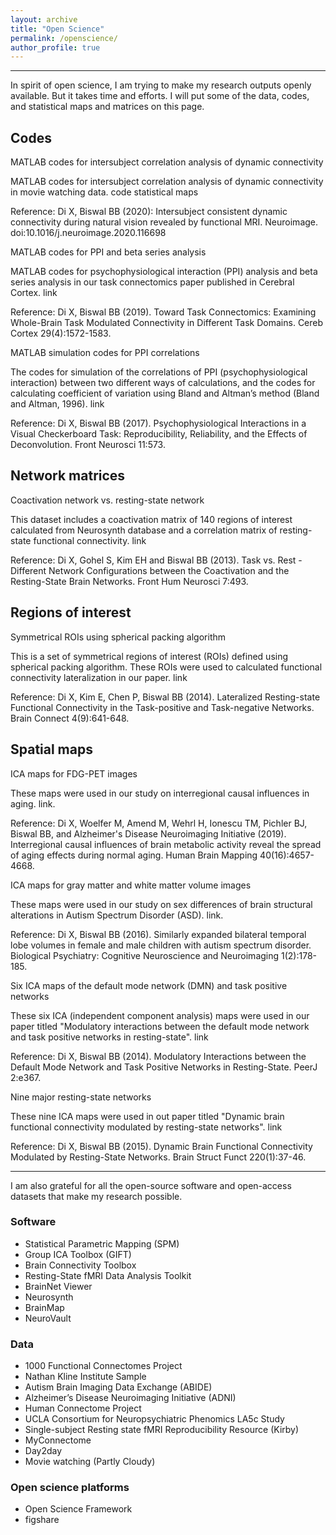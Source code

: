 ```yaml
---
layout: archive
title: "Open Science"
permalink: /openscience/
author_profile: true
---
```


------
In spirit of open science, I am trying to make my research outputs openly available. But it takes time and efforts. I will put some of the data, codes, and statistical maps and matrices on this page. 

## Codes
MATLAB codes for intersubject correlation analysis of dynamic connectivity

MATLAB codes for intersubject correlation analysis of dynamic connectivity in movie watching data. code statistical maps

Reference: Di X, Biswal BB (2020): Intersubject consistent dynamic connectivity during natural vision revealed by functional MRI. Neuroimage. doi:10.1016/j.neuroimage.2020.116698

MATLAB codes for PPI and beta series analysis

MATLAB codes for psychophysiological interaction (PPI) analysis and beta series analysis in our task connectomics paper published in Cerebral Cortex. link

Reference: Di X, Biswal BB (2019). Toward Task Connectomics: Examining Whole-Brain Task Modulated Connectivity in Different Task Domains. Cereb Cortex 29(4):1572-1583.

MATLAB simulation codes for PPI correlations

The codes for simulation of the correlations of PPI (psychophysiological interaction) between two different ways of calculations, and the codes for calculating coefficient of variation using Bland and Altman’s method (Bland and Altman, 1996). link

Reference: Di X, Biswal BB (2017). Psychophysiological Interactions in a Visual Checkerboard Task: Reproducibility, Reliability, and the Effects of Deconvolution. Front Neurosci 11:573.

## Network matrices
Coactivation network vs. resting-state network

This dataset includes a coactivation matrix of 140 regions of interest calculated from Neurosynth database and a correlation matrix of resting-state functional connectivity. link 

Reference: Di X, Gohel S, Kim EH and Biswal BB (2013). Task vs. Rest - Different Network Configurations between the Coactivation and the Resting-State Brain Networks. Front Hum Neurosci 7:493. 

## Regions of interest
Symmetrical ROIs using spherical packing algorithm

This is a set of symmetrical regions of interest (ROIs) defined using spherical packing algorithm. These ROIs were used to calculated functional connectivity lateralization in our paper. link 

Reference:  Di X, Kim E, Chen P, Biswal BB (2014). Lateralized Resting-state Functional Connectivity in the Task-positive and Task-negative Networks. Brain Connect 4(9):641-648.

## Spatial maps
ICA maps for FDG-PET images

These maps were used in our study on interregional causal influences in aging. link. 

Reference: Di X, Woelfer M, Amend M, Wehrl H, Ionescu TM, Pichler BJ, Biswal BB, and Alzheimer's Disease Neuroimaging Initiative (2019). Interregional causal influences of brain metabolic activity reveal the spread of aging effects during normal aging. Human Brain Mapping 40(16):4657-4668.

ICA maps for gray matter and white matter volume images

These maps were used in our study on sex differences of brain structural alterations in Autism Spectrum Disorder (ASD). link. 

Reference: Di X, Biswal BB (2016). Similarly expanded bilateral temporal lobe volumes in female and male children with autism spectrum disorder. Biological Psychiatry: Cognitive Neuroscience and Neuroimaging 1(2):178-185.

Six ICA maps of the default mode network (DMN) and task positive networks

These six ICA (independent component analysis) maps were used in our paper titled "Modulatory interactions between the default mode network and task positive networks in resting-state". link 

Reference: Di X, Biswal BB (2014). Modulatory Interactions between the Default Mode Network and Task Positive Networks in Resting-State. PeerJ 2:e367.

Nine major resting-state networks

These nine ICA maps were used in out paper titled "Dynamic brain functional connectivity modulated by resting-state networks". link

Reference: Di X, Biswal BB (2015). Dynamic Brain Functional Connectivity Modulated by Resting-State Networks. Brain Struct Funct 220(1):37-46.

------
I am also grateful for all the open-source software and open-access datasets that make my research possible.

### Software
* Statistical Parametric Mapping (SPM)
* Group ICA Toolbox (GIFT)
* Brain Connectivity Toolbox
* Resting-State fMRI Data Analysis Toolkit
* BrainNet Viewer
* Neurosynth
* BrainMap
* NeuroVault

### Data
* 1000 Functional Connectomes Project
* Nathan Kline Institute Sample
* Autism Brain Imaging Data Exchange (ABIDE)
* Alzheimer’s Disease Neuroimaging Initiative (ADNI)
* Human Connectome Project
* UCLA Consortium for Neuropsychiatric Phenomics LA5c Study
* Single-subject Resting state fMRI Reproducibility Resource (Kirby)
* MyConnectome
* Day2day
* Movie watching (Partly Cloudy)

### Open science platforms
* Open Science Framework
* figshare
